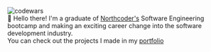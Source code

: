 ![codewars](https://www.codewars.com/users/hjaox/badges/micro) 
<br />
:wave: Hello there! I'm a graduate of [Northcoder's](https://northcoders.com/) Software Engineering bootcamp and making an exciting career change into the software development industry.
<br />
You can check out the projects I made in my [portfolio](https://hectorobanana.netlify.app/)
